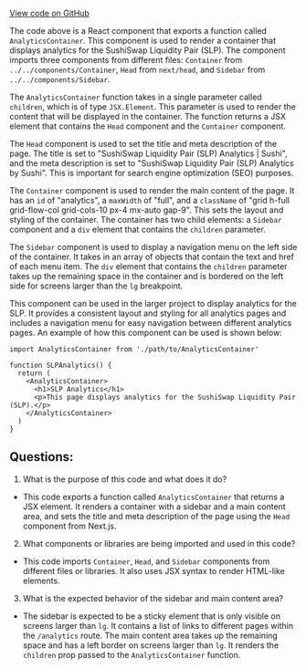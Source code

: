 [View code on GitHub](zoo-labs/zoo/blob/master/core/src/features/analytics/AnalyticsContainer.tsx)

The code above is a React component that exports a function called `AnalyticsContainer`. This component is used to render a container that displays analytics for the SushiSwap Liquidity Pair (SLP). The component imports three components from different files: `Container` from `../../components/Container`, `Head` from `next/head`, and `Sidebar` from `../../components/Sidebar`.

The `AnalyticsContainer` function takes in a single parameter called `children`, which is of type `JSX.Element`. This parameter is used to render the content that will be displayed in the container. The function returns a JSX element that contains the `Head` component and the `Container` component.

The `Head` component is used to set the title and meta description of the page. The title is set to "SushiSwap Liquidity Pair (SLP) Analytics | Sushi", and the meta description is set to "SushiSwap Liquidity Pair (SLP) Analytics by Sushi". This is important for search engine optimization (SEO) purposes.

The `Container` component is used to render the main content of the page. It has an `id` of "analytics", a `maxWidth` of "full", and a `className` of "grid h-full grid-flow-col grid-cols-10 px-4 mx-auto gap-9". This sets the layout and styling of the container. The container has two child elements: a `Sidebar` component and a `div` element that contains the `children` parameter.

The `Sidebar` component is used to display a navigation menu on the left side of the container. It takes in an array of objects that contain the text and href of each menu item. The `div` element that contains the `children` parameter takes up the remaining space in the container and is bordered on the left side for screens larger than the `lg` breakpoint.

This component can be used in the larger project to display analytics for the SLP. It provides a consistent layout and styling for all analytics pages and includes a navigation menu for easy navigation between different analytics pages. An example of how this component can be used is shown below:

```
import AnalyticsContainer from './path/to/AnalyticsContainer'

function SLPAnalytics() {
  return (
    <AnalyticsContainer>
      <h1>SLP Analytics</h1>
      <p>This page displays analytics for the SushiSwap Liquidity Pair (SLP).</p>
    </AnalyticsContainer>
  )
}
```
## Questions: 
 1. What is the purpose of this code and what does it do?
- This code exports a function called `AnalyticsContainer` that returns a JSX element. It renders a container with a sidebar and a main content area, and sets the title and meta description of the page using the `Head` component from Next.js.

2. What components or libraries are being imported and used in this code?
- This code imports `Container`, `Head`, and `Sidebar` components from different files or libraries. It also uses JSX syntax to render HTML-like elements.

3. What is the expected behavior of the sidebar and main content area?
- The sidebar is expected to be a sticky element that is only visible on screens larger than `lg`. It contains a list of links to different pages within the `/analytics` route. The main content area takes up the remaining space and has a left border on screens larger than `lg`. It renders the `children` prop passed to the `AnalyticsContainer` function.